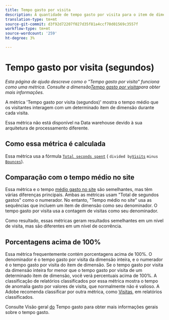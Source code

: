 ```yaml
---
title: Tempo gasto por visita
description: A quantidade de tempo gasto por visita para o item de dimensão.
translation-type: tm+mt
source-git-commit: d3f92d72207f027d35f81a4ccf70d01569c3557f
workflow-type: tm+mt
source-wordcount: '259'
ht-degree: 3%

---
```



# Tempo gasto por visita (segundos)

*Esta página de ajuda descreve como o &quot;Tempo gasto por visita&quot; funciona como uma métrica. Consulte a dimensão[Tempo gasto por visita](../dimensions/time-spent-per-visit.md)para obter mais informações.*

A métrica &#39;Tempo gasto por visita (segundos)&#39; mostra o tempo médio que os visitantes interagem com um determinado item de dimensão durante cada visita.

Essa métrica não está disponível na Data warehouse devido à sua arquitetura de processamento diferente.

## Como essa métrica é calculada

Essa métrica usa a fórmula [`Total seconds spent`](total-seconds-spent.md) ( `divided by`[`Visits`](visits.md) `minus` [`Bounces`](bounces.md)).

## Comparação com o tempo médio no site

Essa métrica e o tempo [médio gasto no site](average-time-on-site.md) são semelhantes, mas têm várias diferenças principais. Ambas as métricas usam &quot;Total de segundos gastos&quot; como o numerador. No entanto, &quot;Tempo médio no site&quot; usa as sequências que incluem um item de dimensão como seu denominador. O tempo gasto por visita usa a contagem de visitas como seu denominador.

Como resultado, essas métricas geram resultados semelhantes em um nível de visita, mas são diferentes em um nível de ocorrência.

## Porcentagens acima de 100%

Essa métrica frequentemente contém porcentagens acima de 100%. O denominador é o tempo gasto por visita da dimensão inteira, e o numerador é o tempo gasto por visita do item de dimensão. Se o tempo gasto por visita da dimensão inteira for menor que o tempo gasto por visita de um determinado item de dimensão, você verá percentuais acima de 100%. A classificação de relatórios classificados por essa métrica mostra o tempo de anomalia gasto por valores de visita, que normalmente não é valioso. A Adobe recomenda classificar por outra métrica, como [Visitas](visits.md), em relatórios classificados.

Consulte Visão geral [do](time-spent.md) Tempo gasto para obter mais informações gerais sobre o tempo gasto.
